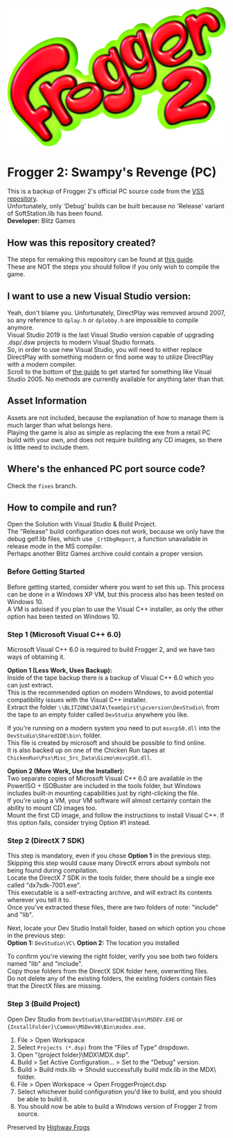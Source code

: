 ![Frogger 2 Logo](/_repo/Frogger2Logo.png)
# Frogger 2: Swampy's Revenge (PC)  
This is a backup of Frogger 2's official PC source code from the [VSS repository](https://github.com/HighwayFrogs/frogger2-vss).  
Unfortunately, only 'Debug' builds can be built because no 'Release' variant of SoftStation.lib has been found.  
**Developer:** Blitz Games  

## How was this repository created?  
The steps for remaking this repository can be found at [this guide](/SETUP.MD).  
These are NOT the steps you should follow if you only wish to compile the game.  

## I want to use a new Visual Studio version:
Yeah, don't blame you. Unfortunately, DirectPlay was removed around 2007, so any reference to `dplay.h` or `dplobby.h` are impossible to compile anymore.  
Visual Studio 2019 is the last Visual Studio version capable of upgrading .dsp/.dsw projects to modern Visual Studio formats.  
So, in order to use new Visual Studio, you will need to either replace DirectPlay with something modern or find some way to utilize DirectPlay with a modern compiler.  
Scroll to the bottom of [the guide](/SETUP.MD) to get started for something like Visual Studio 2005. No methods are currently available for anything later than that.  

## Asset Information
Assets are not included, because the explanation of how to manage them is much larger than what belongs here.  
Playing the game is also as simple as replacing the exe from a retail PC build with your own, and does not require building any CD images, so there is little need to include them.  

## Where's the enhanced PC port source code?
Check the `fixes` branch.  

## How to compile and run?  
Open the Solution with Visual Studio & Build Project.  
The "Release" build configuration does not work, because we only have the debug gelf.lib files, which use `_CrtDbgReport`, a function unavailable in release mode in the MS compiler.  
Perhaps another Blitz Games archive could contain a proper version.  

### Before Getting Started
Before getting started, consider where you want to set this up. This process can be done in a Windows XP VM, but this process also has been tested on Windows 10.  
A VM is advised if you plan to use the Visual C++ installer, as only the other option has been tested on Windows 10.  

### Step 1 (Microsoft Visual C++ 6.0)
Microsoft Visual C++ 6.0 is required to build Frogger 2, and we have two ways of obtaining it.  

**Option 1 (Less Work, Uses Backup):**  
Inside of the tape backup there is a backup of Visual C++ 6.0 which you can just extract.  
This is the recommended option on modern Windows, to avoid potential compatibility issues with the Visual C++ installer.  
Extract the folder `\\BLITZONE\DATA\TeamSpirit\pcversion\DevStudio\` from the tape to an empty folder called `DevStudio` anywhere you like.  

If you're running on a modern system you need to put `msvcp50.dll` into the `DevStudio\SharedIDE\bin\` folder.  
This file is created by microsoft and should be possible to find online.  
It is also backed up on one of the Chicken Run tapes at `ChickenRun\Psx\Misc_Src_Data\Gizmo\msvcp50.dll`.  

**Option 2 (More Work, Use the Installer):**  
Two separate copies of Microsoft Visual C++ 6.0 are available in the 
PowerISO + ISOBuster are included in the tools folder, but Windows includes built-in mounting capabilities just by right-clicking the file.  
If you're using a VM, your VM software will almost certainly contain the ability to mount CD images too.  
Mount the first CD image, and follow the instructions to install Visual C++. If this option fails, consider trying Option #1 instead.  

### Step 2 (DirectX 7 SDK)
This step is mandatory, even if you chose **Option 1** in the previous step.  
Skipping this step would cause many DirectX errors about symbols not being found during compilation.  
Locate the DirectX 7 SDK in the tools folder, there should be a single exe called "dx7sdk-7001.exe".  
This executable is a self-extracting archive, and will extract its contents wherever you tell it to.  
Once you've extracted these files, there are two folders of note: "include" and "lib".  

Next, locate your Dev Studio Install folder, based on which option you chose in the previous step:  
**Option 1:** `DevStudio\VC\`
**Option 2:** The location you installed 

To confirm you're viewing the right folder, verify you see both two folders named "lib" and "include".  
Copy those folders from the DirectX SDK folder here, overwriting files.  
Do not delete any of the existing folders, the existing folders contain files that the DirectX files are missing.  

### Step 3 (Build Project)
Open Dev Studio from `DevStudio\SharedIDE\bin\MSDEV.EXE` or `{InstallFolder}\Common\MSDev98\Bin\msdev.exe`.  
1) File > Open Workspace  
2) Select `Projects (*.dsp)` from the "Files of Type" dropdown.  
3) Open "{project folder}\MDX\MDX.dsp".  
4) Build > Set Active Configuration... > Set to the "Debug" version.  
5) Build > Build mdx.lib -> Should successfully build mdx.lib in the MDX\ folder.  
6) File > Open Workspace -> Open FroggerProject.dsp  
7) Select whichever build configuration you'd like to build, and you should be able to build it.  
8) You should now be able to build a Windows version of Frogger 2 from source.

Preserved by [Highway Frogs](https://highwayfrogs.net/)
